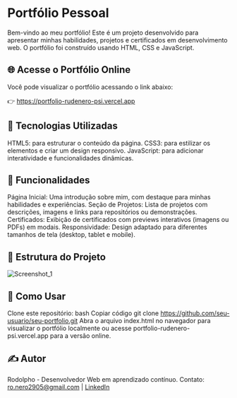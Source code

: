 <h1>Portfólio Pessoal</h1>
Bem-vindo ao meu portfólio! Este é um projeto desenvolvido para apresentar minhas habilidades, projetos e certificados em desenvolvimento web. O portfólio foi construído usando HTML, CSS e JavaScript.


<h2>🌐 Acesse o Portfólio Online</h2>

Você pode visualizar o portfólio acessando o link abaixo:

👉 https://portfolio-rudenero-psi.vercel.app

<h2>🚀 Tecnologias Utilizadas</h2>

HTML5: para estruturar o conteúdo da página.
CSS3: para estilizar os elementos e criar um design responsivo.
JavaScript: para adicionar interatividade e funcionalidades dinâmicas.

<h2>🎯 Funcionalidades</h2>

Página Inicial: Uma introdução sobre mim, com destaque para minhas habilidades e experiências.
Seção de Projetos: Lista de projetos com descrições, imagens e links para repositórios ou demonstrações.
Certificados: Exibição de certificados com previews interativos (imagens ou PDFs) em modais.
Responsividade: Design adaptado para diferentes tamanhos de tela (desktop, tablet e mobile).

<h2>📂 Estrutura do Projeto</h2>

![Screenshot_1](https://github.com/user-attachments/assets/4981fe98-5418-4502-9af1-6a74acd4fb47)


<h2>🔧 Como Usar</h2>

Clone este repositório:
bash
Copiar código
git clone https://github.com/seu-usuario/seu-portfolio.git
Abra o arquivo index.html no navegador para visualizar o portfólio localmente ou acesse portfolio-rudenero-psi.vercel.app para a versão online.

<h2>✍️ Autor</h2>

Rodolpho - Desenvolvedor Web em aprendizado contínuo.
Contato: ro.nero2905@gmail.com | [LinkedIn](https://www.linkedin.com/in/rodolpho-nicolau-5baa12222/)

